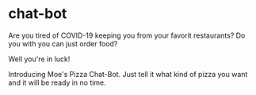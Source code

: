 # chat-bot

Are you tired of COVID-19 keeping you from your favorit restaurants? Do you with you can just order food?

Well you're in luck!

Introducing Moe's Pizza Chat-Bot. Just tell it what kind of pizza you want and it will be ready in no time.
